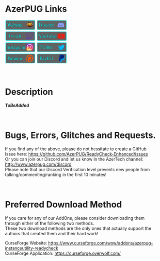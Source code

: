 # AzerPUG Links
<a href="http://www.azerpug.com" target="_blank"><img src="https://github.com/AzerPUG/AZP-Files/raw/main/Panels/Website%20Panel.png" width="100" /></a> <a href="http://www.azerpug.com/discord" target="_blank"><img src="https://github.com/AzerPUG/AZP-Files/raw/main/Panels/Discord%20Panel.png" width="100" /></a>
<br />
<a href="http://www.twitch.tv/AzerPUG" target="_blank"><img src="https://github.com/AzerPUG/AZP-Files/raw/main/Panels/Twitch%20Panel.png" width="100" /></a> <a href="https://www.youtube.com/channel/UClMRIcLGE_0SODpOrP8AVlQ" target="_blank"><img src="https://github.com/AzerPUG/AZP-Files/raw/main/Panels/YouTube%20Panel.png" width="100" /></a>
<br />
<a href="https://www.instagram.com/azerpug/" target="_blank"><img src="https://github.com/AzerPUG/AZP-Files/raw/main/Panels/Instagram%20Panel.png" width="100" /></a> <a href="https://twitter.com/azerpug" target="_blank"><img src="https://github.com/AzerPUG/AZP-Files/raw/main/Panels/Twitter%20Panel.png" width="100" /></a>
<br />
<a href="https://www.patreon.com/AzerPUG" target="_blank"><img src="https://github.com/AzerPUG/AZP-Files/raw/main/Panels/Patreon%20Panel.png" width="100" /></a> <a href="https://www.paypal.com/donate?hosted_button_id=V4M8A5PPJWZLE" target="_blank"><img src="https://github.com/AzerPUG/AZP-Files/raw/main/Panels/PayPal%20Panel.png" width="100" /></a>
<br />
<br />
<br />
# Description
***ToBeAdded***
<br />
<br />
<br />
# Bugs, Errors, Glitches and Requests.
If you find any of the above, please do not hessitate to create a GitHub Issue here: https://github.com/AzerPUG/ReadyCheck-Enhanced/issues<br />
Or you can join our Discord and let us know in the AzerTech channel: http://www.azerpug.com/discord<br />
Please note that our Discord Verification level prevents new people from talking/commenting/ranking in the first 10 minutes!
<br />
<br />
<br />
# Preferred Download Method
If you care for any of our AddOns, please consider downloading them through either of the following two methods.<br />
These two download methods are the only ones that actually support the authors that created them and their hard work!

CurseForge Website: https://www.curseforge.com/wow/addons/azerpug-instanceutility-readycheck<br />
CurseForge Application: https://curseforge.overwolf.com/
